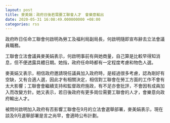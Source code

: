 ```yaml
---
layout: post
title: 麥美娟：政府日後若需要工聯會人才　會樂意輸出
date: 2020-05-31 16:08:49.000000000 +08:00
categories: rss
---
```


政府昨日任命工聯會何啟明為勞工及福利局副局長，何啟明隨即宣布辭去立法會議員職務。

工聯會立法會議員麥美娟表示，何啟明事前有與她商量，自己算是比較早得知消息，但不便透露具體日期。她指，政府任命時都有一定程度考慮和物色人選。

麥美娟又表示，相信政府邀請現任議員加入政府時，是經過很多考慮，認為剛好有空缺，又有合適人選，因此才有相關決定，相信對工聯會在勞工方面的工作不會有太大影響；工聯會會繼續支持和監督政府施政，有不足亦會批評，不會因有成員加入而改變方針。她又表示，若日後政府有更多崗位需要工聯會的人才，會樂意向政府輸出人才。

被問何啟明加入政府有否影響工聯會在9月的立法會選舉部署，麥美娟表示，現在談及9月選舉部署是言之尚早，會適時公布計劃。
